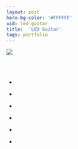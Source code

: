 ```yaml
---
layout: post
hero-bg-color: '#FFFFFF'
uid: led-guitar
title:  'LED Guitar'
tags: portfolio
---
```


<a href="{{ site.url }}/images/portfolio/led-guitar/IMG_20180217_185942.jpg">
<img src = "{{ site.url }}/images/portfolio/led-guitar/IMG_20180217_185942.jpg">
</a>


<div class="sqs-html-content">
 <p class="" style="white-space:pre-wrap;">
 </p>
</div>


<ul class="projects clearfix">
  <li>
    <div class="project" style='background-image: url({{ site.url }}/images/portfolio/led-guitar/IMG_20180217_185942.jpg)'>
      <a class="cover" href="{{ site.url }}/images/portfolio/led-guitar/IMG_20180217_185942.jpg"></a>
    </div>
  </li>
  <li>
    <div class="project" style='background-image: url({{ site.url }}/images/portfolio/led-guitar/IMG_20180217_125715_01.jpg)'>
      <a class="cover" href="{{ site.url }}/images/portfolio/led-guitar/IMG_20180217_125715_01.jpg"></a>
    </div>
  </li>
  <li>
    <div class="project" style='background-image: url({{ site.url }}/images/portfolio/led-guitar/IMG_20180217_185925.jpg)'>
      <a class="cover" href="{{ site.url }}/images/portfolio/led-guitar/IMG_20180217_185925.jpg"></a>
    </div>
  </li>
  <li>
    <div class="project" style='background-image: url({{ site.url }}/images/portfolio/led-guitar/IMG_20180217_184245.jpg)'>
      <a class="cover" href="{{ site.url }}/images/portfolio/led-guitar/IMG_20180217_184245.jpg"></a>
    </div>
  </li>
  <li>
    <div class="project" style='background-image: url({{ site.url }}/images/portfolio/led-guitar/IMG_20180217_190307.jpg)'>
      <a class="cover" href="{{ site.url }}/images/portfolio/led-guitar/IMG_20180217_190307.jpg"></a>
    </div>
  </li>
  <li>
    <div class="project" style='background-image: url({{ site.url }}/images/portfolio/led-guitar/IMG_20180217_125725.jpg)'>
      <a class="cover" href="{{ site.url }}/images/portfolio/led-guitar/IMG_20180217_125725.jpg"></a>
    </div>
  </li>
</ul>
<br>


